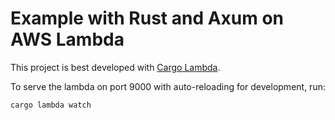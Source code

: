 # Example with Rust and Axum on AWS Lambda

This project is best developed with [Cargo Lambda](https://www.cargo-lambda.info/guide/getting-started.html).

To serve the lambda on port 9000 with auto-reloading for development, run:

```bash
cargo lambda watch
```

